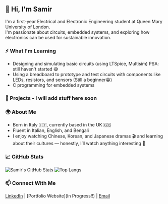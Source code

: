 ## 👋 Hi, I'm Samir 

I'm a first-year Electrical and Electronic Engineering student at Queen Mary University of London.  
I'm passionate about circuits, embedded systems, and exploring how electronics can be used for sustainable innovation.

### ⚡ What I'm Learning
- Designing and simulating basic circuits (using LTSpice, Multisim) PSA: still haven't started 😅
- Using a breadboard to prototype and test circuits with components like LEDs, resistors, and sensors (Still a beginner😁)
- C programming for embedded systems

### 🔬 Projects - I will add stuff here soon 

### 🌍 About Me
- Born in Italy 🇮🇹, currently based in the UK 🇬🇧
- Fluent in Italian, English, and Bengali
- I enjoy watching Chinese, Korean, and Japanese dramas 🎬 and learning about their cultures — honestly, I’ll watch anything interesting 😤

### 📈 GitHub Stats
![Samir's GitHub Stats](https://github-readme-stats.vercel.app/api?username=mohammadsamir25&show_icons=true&theme=tokyonight)
![Top Langs](https://github-readme-stats.vercel.app/api/top-langs/?username=mohammadsamir25&layout=compact&theme=tokyonight)

### 📫 Connect With Me
[LinkedIn](https://www.linkedin.com/in/mohammadsamir25/) | [Portfolio Website](In Progress‼️) | [Email](samirmohammad2507@gmail.com)


